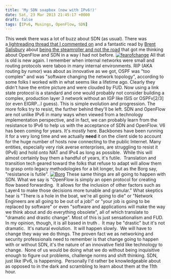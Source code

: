 ```yaml
---
title: 'My SDN soapbox (now with IPv6!)'
date: Sat, 23 Mar 2013 21:45:17 +0000
draft: false
tags: [IPv6, Musings, OpenFlow, SDN]
---
```


This week there was a lot of buzz about SDN (as usual). There was a[ lightreading thread that I commented on](http://www.lightreading.com/blog/software-defined-networking/sdns-killer-app-more-network-control/240151376) and a fantastic read by [Brent Salisbury](http://www.twitter.com/networkstatic) about [being the steamroller and not the road](http://networkstatic.net/be-the-steamroller-not-the-road/) that got me thinking about OpenFlow and SDN in a way I had not before. [![fearofchange](http://www.forwardingplane.net/wp-content/uploads/2013/03/fearofchange.jpg)](http://www.forwardingplane.net/wp-content/uploads/2013/03/fearofchange.jpg) <soapbox> All that is old is new again. I remember when internal networks were small and routing protocols were taboo in many internal environments. RIP (AKA routing by rumor) was about as innovative as we got, OSPF was "too complex" and was "software changing the network topology", according to some folks I worked with in what seems like a lifetime ago. Clearly they didn't have the entire picture and were clouded by FUD. Now using a link state protocol is a standard and one would probably not consider building a complex, production layer 3 network without an IGP like ISIS or OSPFv\[2/3\] (or even EIGRP...I guess). This is simple evolution and progression. The more folks try to resist, the further behind they'll be left. SDN and OpenFlow are not unlike IPv6 in many ways when viewed from a technology implementation perspective, and in fact, we can probably learn from the resistance to IPv6 to help us with the acceptance of SDN and OpenFlow. V6 has been coming for years. It's _mostly_ here. Backbones have been running it for a very long time and we actually **need** it on the client side to account for the huge number of hosts now connecting to the public Internet. Many entities, especially very risk averse enterprises, are struggling to resist it (IPv6) and hold onto NAT and IPv4 as long as possible.  While this will almost certainly buy them a handful of years, it's futile.  Translation and transition tech geared toward the folks that refuse to adapt will allow them to grasp onto legacy methodologies for a bit longer, but as the Borg say, "resistance is futile". [![Borg](http://www.forwardingplane.net/wp-content/uploads/2013/03/Borg-300x274.jpg)](http://www.forwardingplane.net/wp-content/uploads/2013/03/Borg.jpg) These same things are all going to happen with SDN. What we say is "OpenFlow is simply an open protocol for creating flow based forwarding.  It allows for the inclusion of other factors such as Layer4 to make those decisions more tunable and granular." What skeptics hear is "There is a hole in the boat, we're all going to die" or "Network Engineers are all going to be out of a job!" or "your job is going to be replaced by software" or even "software and applications will make the way we think about and do everything obsolete", all of which translate to "dramatic and drastic change". Most of this is just sensationalism and FUD. In my opinion, though, it is all based in truth .  It may be "drastic" but it's not dramatic.  It's natural evolution.  It will happen slowly.  We will have to change they way we do things. The proven fact we as networking and security professionals need to remember is that change going to happen with or without SDN, it's the nature of an innovative field like technology to change.  None of us would be doing what we do without being inquisitive enough to figure out problems, challenge norms and shift thinking. SDN, just like IPv6, is happening.  Personally I'd rather be knowledgeable about as opposed to in the dark and scrambling to learn about them at the 11th hour. </soapbox>